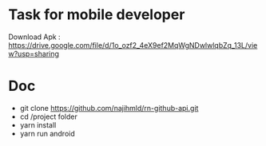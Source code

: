 # Task for mobile developer <br/>
Download Apk : https://drive.google.com/file/d/1o_ozf2_4eX9ef2MqWgNDwlwlqbZq_13L/view?usp=sharing

# Doc
- git clone https://github.com/najihmld/rn-github-api.git <br/>
- cd /project folder <br/>
- yarn install <br/>
- yarn run android <br/>

